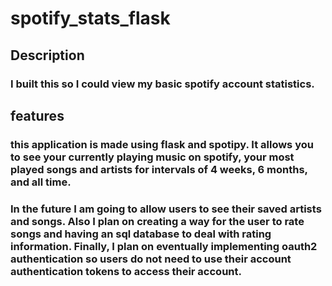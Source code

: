 # spotify_stats_flask


## Description
### I built this so I could view my basic spotify account statistics.  

## features
### this application is made using flask and spotipy. It allows you to see your currently playing music on spotify, your most played songs and artists for intervals of 4 weeks, 6 months, and all time. 

### In the future I am going to allow users to see their saved artists and songs. Also I plan on creating a way for the user to rate songs and having an sql database to deal with rating information. Finally, I plan on eventually implementing oauth2 authentication so users do not need to use their account authentication tokens to access their account.
